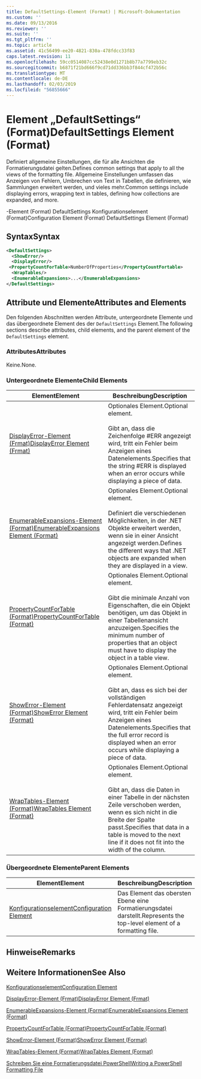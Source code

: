 ```yaml
---
title: DefaultSettings-Element (Format) | Microsoft-Dokumentation
ms.custom: ''
ms.date: 09/13/2016
ms.reviewer: ''
ms.suite: ''
ms.tgt_pltfrm: ''
ms.topic: article
ms.assetid: 41c56499-ee20-4821-830a-478fdcc33f83
caps.latest.revision: 11
ms.openlocfilehash: 59cc0514087cc52438e0d1271b8b77a7799eb32c
ms.sourcegitcommit: b6871f21bd666f9cd71dd336bb3f844cf472b56c
ms.translationtype: MT
ms.contentlocale: de-DE
ms.lasthandoff: 02/03/2019
ms.locfileid: "56855666"
---
```

# <a name="defaultsettings-element-format"></a><span data-ttu-id="63b7b-102">Element „DefaultSettings“ (Format)</span><span class="sxs-lookup"><span data-stu-id="63b7b-102">DefaultSettings Element (Format)</span></span>

<span data-ttu-id="63b7b-103">Definiert allgemeine Einstellungen, die für alle Ansichten die Formatierungsdatei gelten.</span><span class="sxs-lookup"><span data-stu-id="63b7b-103">Defines common settings that apply to all the views of the formatting file.</span></span> <span data-ttu-id="63b7b-104">Allgemeine Einstellungen umfassen das Anzeigen von Fehlern, Umbrechen von Text in Tabellen, die definieren, wie Sammlungen erweitert werden, und vieles mehr.</span><span class="sxs-lookup"><span data-stu-id="63b7b-104">Common settings include displaying errors, wrapping text in tables, defining how collections are expanded, and more.</span></span>

<span data-ttu-id="63b7b-105">-Element (Format) DefaultSettings Konfigurationselement (Format)</span><span class="sxs-lookup"><span data-stu-id="63b7b-105">Configuration Element (Format) DefaultSettings Element (Format)</span></span>

## <a name="syntax"></a><span data-ttu-id="63b7b-106">Syntax</span><span class="sxs-lookup"><span data-stu-id="63b7b-106">Syntax</span></span>

```xml
<DefaultSettings>
  <ShowError/>
  <DisplayError/>
 <PropertyCountForTable>NumberOfProperties</PropertyCountFortable>
  <WrapTables/>
  <EnumerableExpansions>...</EnumerableExpansions>
</DefaultSettings>
```

## <a name="attributes-and-elements"></a><span data-ttu-id="63b7b-107">Attribute und Elemente</span><span class="sxs-lookup"><span data-stu-id="63b7b-107">Attributes and Elements</span></span>

<span data-ttu-id="63b7b-108">Den folgenden Abschnitten werden Attribute, untergeordnete Elemente und das übergeordnete Element des der `DefaultSettings` Element.</span><span class="sxs-lookup"><span data-stu-id="63b7b-108">The following sections describe attributes, child elements, and the parent element of the `DefaultSettings` element.</span></span>

### <a name="attributes"></a><span data-ttu-id="63b7b-109">Attributes</span><span class="sxs-lookup"><span data-stu-id="63b7b-109">Attributes</span></span>

<span data-ttu-id="63b7b-110">Keine.</span><span class="sxs-lookup"><span data-stu-id="63b7b-110">None.</span></span>

### <a name="child-elements"></a><span data-ttu-id="63b7b-111">Untergeordnete Elemente</span><span class="sxs-lookup"><span data-stu-id="63b7b-111">Child Elements</span></span>

|<span data-ttu-id="63b7b-112">Element</span><span class="sxs-lookup"><span data-stu-id="63b7b-112">Element</span></span>|<span data-ttu-id="63b7b-113">Beschreibung</span><span class="sxs-lookup"><span data-stu-id="63b7b-113">Description</span></span>|
|-------------|-----------------|
|[<span data-ttu-id="63b7b-114">DisplayError-Element (Frmat)</span><span class="sxs-lookup"><span data-stu-id="63b7b-114">DisplayError Element (Frmat)</span></span>](./displayerror-element-format.md)|<span data-ttu-id="63b7b-115">Optionales Element.</span><span class="sxs-lookup"><span data-stu-id="63b7b-115">Optional element.</span></span><br /><br /> <span data-ttu-id="63b7b-116">Gibt an, dass die Zeichenfolge #ERR angezeigt wird, tritt ein Fehler beim Anzeigen eines Datenelements.</span><span class="sxs-lookup"><span data-stu-id="63b7b-116">Specifies that the string #ERR is displayed when an error occurs while displaying a piece of data.</span></span>|
|[<span data-ttu-id="63b7b-117">EnumerableExpansions-Element (Format)</span><span class="sxs-lookup"><span data-stu-id="63b7b-117">EnumerableExpansions Element (Format)</span></span>](./enumerableexpansions-element-format.md)|<span data-ttu-id="63b7b-118">Optionales Element.</span><span class="sxs-lookup"><span data-stu-id="63b7b-118">Optional element.</span></span><br /><br /> <span data-ttu-id="63b7b-119">Definiert die verschiedenen Möglichkeiten, in der .NET Objekte erweitert werden, wenn sie in einer Ansicht angezeigt werden.</span><span class="sxs-lookup"><span data-stu-id="63b7b-119">Defines the different ways that .NET objects are expanded when they are displayed in a view.</span></span>|
|[<span data-ttu-id="63b7b-120">PropertyCountForTable (Format)</span><span class="sxs-lookup"><span data-stu-id="63b7b-120">PropertyCountForTable (Format)</span></span>](./propertycountfortable-element-format.md)|<span data-ttu-id="63b7b-121">Optionales Element.</span><span class="sxs-lookup"><span data-stu-id="63b7b-121">Optional element.</span></span><br /><br /> <span data-ttu-id="63b7b-122">Gibt die minimale Anzahl von Eigenschaften, die ein Objekt benötigen, um das Objekt in einer Tabellenansicht anzuzeigen.</span><span class="sxs-lookup"><span data-stu-id="63b7b-122">Specifies the minimum number of properties that an object must have to display the object in a table view.</span></span>|
|[<span data-ttu-id="63b7b-123">ShowError-Element (Format)</span><span class="sxs-lookup"><span data-stu-id="63b7b-123">ShowError Element (Format)</span></span>](./showerror-element-format.md)|<span data-ttu-id="63b7b-124">Optionales Element.</span><span class="sxs-lookup"><span data-stu-id="63b7b-124">Optional element.</span></span><br /><br /> <span data-ttu-id="63b7b-125">Gibt an, dass es sich bei der vollständigen Fehlerdatensatz angezeigt wird, tritt ein Fehler beim Anzeigen eines Datenelements.</span><span class="sxs-lookup"><span data-stu-id="63b7b-125">Specifies that the full error record is displayed when an error occurs while displaying a piece of data.</span></span>|
|[<span data-ttu-id="63b7b-126">WrapTables-Element (Format)</span><span class="sxs-lookup"><span data-stu-id="63b7b-126">WrapTables Element (Format)</span></span>](./wraptables-element-format.md)|<span data-ttu-id="63b7b-127">Optionales Element.</span><span class="sxs-lookup"><span data-stu-id="63b7b-127">Optional element.</span></span><br /><br /> <span data-ttu-id="63b7b-128">Gibt an, dass die Daten in einer Tabelle in der nächsten Zeile verschoben werden, wenn es sich nicht in die Breite der Spalte passt.</span><span class="sxs-lookup"><span data-stu-id="63b7b-128">Specifies that data in a table is moved to the next line if it does not fit into the width of the column.</span></span>|

### <a name="parent-elements"></a><span data-ttu-id="63b7b-129">Übergeordnete Elemente</span><span class="sxs-lookup"><span data-stu-id="63b7b-129">Parent Elements</span></span>

|<span data-ttu-id="63b7b-130">Element</span><span class="sxs-lookup"><span data-stu-id="63b7b-130">Element</span></span>|<span data-ttu-id="63b7b-131">Beschreibung</span><span class="sxs-lookup"><span data-stu-id="63b7b-131">Description</span></span>|
|-------------|-----------------|
|[<span data-ttu-id="63b7b-132">Konfigurationselement</span><span class="sxs-lookup"><span data-stu-id="63b7b-132">Configuration Element</span></span>](./configuration-element-format.md)|<span data-ttu-id="63b7b-133">Das Element das obersten Ebene eine Formatierungsdatei darstellt.</span><span class="sxs-lookup"><span data-stu-id="63b7b-133">Represents the top-level element of a formatting file.</span></span>|

## <a name="remarks"></a><span data-ttu-id="63b7b-134">Hinweise</span><span class="sxs-lookup"><span data-stu-id="63b7b-134">Remarks</span></span>

## <a name="see-also"></a><span data-ttu-id="63b7b-135">Weitere Informationen</span><span class="sxs-lookup"><span data-stu-id="63b7b-135">See Also</span></span>

[<span data-ttu-id="63b7b-136">Konfigurationselement</span><span class="sxs-lookup"><span data-stu-id="63b7b-136">Configuration Element</span></span>](./configuration-element-format.md)

[<span data-ttu-id="63b7b-137">DisplayError-Element (Frmat)</span><span class="sxs-lookup"><span data-stu-id="63b7b-137">DisplayError Element (Frmat)</span></span>](./displayerror-element-format.md)

[<span data-ttu-id="63b7b-138">EnumerableExpansions-Element (Format)</span><span class="sxs-lookup"><span data-stu-id="63b7b-138">EnumerableExpansions Element (Format)</span></span>](./enumerableexpansions-element-format.md)

[<span data-ttu-id="63b7b-139">PropertyCountForTable (Format)</span><span class="sxs-lookup"><span data-stu-id="63b7b-139">PropertyCountForTable (Format)</span></span>](./propertycountfortable-element-format.md)

[<span data-ttu-id="63b7b-140">ShowError-Element (Format)</span><span class="sxs-lookup"><span data-stu-id="63b7b-140">ShowError Element (Format)</span></span>](./showerror-element-format.md)

[<span data-ttu-id="63b7b-141">WrapTables-Element (Format)</span><span class="sxs-lookup"><span data-stu-id="63b7b-141">WrapTables Element (Format)</span></span>](./wraptables-element-format.md)

[<span data-ttu-id="63b7b-142">Schreiben Sie eine Formatierungsdatei PowerShell</span><span class="sxs-lookup"><span data-stu-id="63b7b-142">Writing a PowerShell Formatting File</span></span>](./writing-a-powershell-formatting-file.md)
